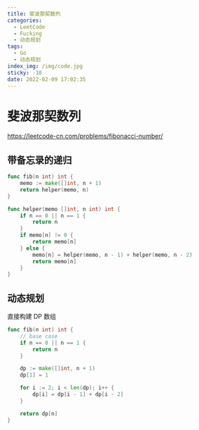 ```yaml
---
title: 斐波那契数列
categories:
  - LeetCode
  - Fucking
  - 动态规划
tags:
  - Go
  - 动态规划
index_img: /img/code.jpg
sticky: -10
date: 2022-02-09 17:02:35
---
```


# 斐波那契数列

https://leetcode-cn.com/problems/fibonacci-number/

## 带备忘录的递归

```go
func fib(n int) int {
    memo := make([]int, n + 1)
    return helper(memo, n)
}

func helper(memo []int, n int) int {
    if n == 0 || n == 1 {
        return n
    }
    if memo[n] != 0 {
        return memo[n]
    } else {
        memo[n] = helper(memo, n - 1) + helper(memo, n - 2)
        return memo[n]
    }
}
```

## 动态规划

直接构建 DP 数组

```go
func fib(n int) int {
    // base case
    if n == 0 || n == 1 {
        return n
    }

    dp := make([]int, n + 1)
    dp[1] = 1

    for i := 2; i < len(dp); i++ {
        dp[i] = dp[i - 1] + dp[i - 2]
    }

    return dp[n]
}
```
